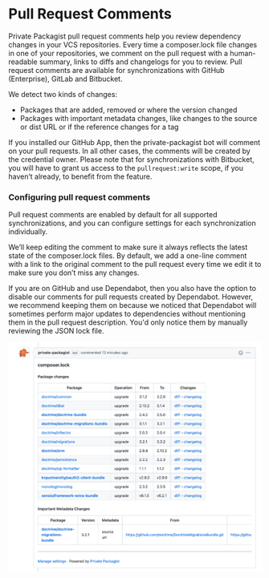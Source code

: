# Pull Request Comments

Private Packagist pull request comments help you review dependency changes in your VCS repositories. Every time a
composer.lock file changes in one of your repositories, we comment on the pull request with a human-readable summary,
links to diffs and changelogs for you to review. Pull request comments are available for synchronizations with
GitHub (Enterprise), GitLab and Bitbucket.

We detect two kinds of changes:
* Packages that are added, removed or where the version changed
* Packages with important metadata changes, like changes to the source or dist URL or if the reference changes for a tag

If you installed our GitHub App, then the private-packagist bot will comment on your pull requests. In all other cases, 
the comments will be created by the credential owner. Please note that for synchronizations with Bitbucket, you will 
have to grant us access to the `pullrequest:write` scope, if you haven’t already, to benefit from the feature.

### Configuring pull request comments
Pull request comments are enabled by default for all supported synchronizations, and you can configure settings for each
synchronization individually. 

We’ll keep editing the comment to make sure it always reflects the latest state of the composer.lock files. By default,
we add a one-line comment with a link to the original comment to the pull request every time we edit it to make sure you
don’t miss any changes.

If you are on GitHub and use Dependabot, then you also have the option to disable our comments for pull requests created
by Dependabot. However, we recommend keeping them on because we noticed that Dependabot will sometimes perform major
updates to dependencies without mentioning them in the pull request description. You'd only notice them by manually
reviewing the JSON lock file.

![Pull request comment example on GitHub](/Resources/public/img/docs/features/PullRequestComment-20211125.png)
